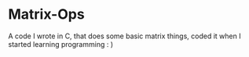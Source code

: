 # Matrix-Ops
A code I wrote in C, that does some basic matrix things, coded it when I started learning programming  : )
